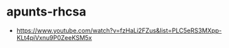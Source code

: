# apunts-rhcsa

* https://www.youtube.com/watch?v=fzHaLi2FZus&list=PLC5eRS3MXpp-KLt4piVxnu9P0ZeeKSM5x
